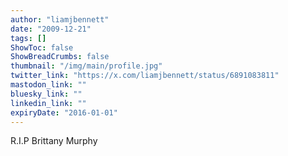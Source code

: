 ```yaml
---
author: "liamjbennett"
date: "2009-12-21"
tags: []
ShowToc: false
ShowBreadCrumbs: false
thumbnail: "/img/main/profile.jpg"
twitter_link: "https://x.com/liamjbennett/status/6891083811"
mastodon_link: ""
bluesky_link: ""
linkedin_link: ""
expiryDate: "2016-01-01"
---
```


R.I.P Brittany Murphy

